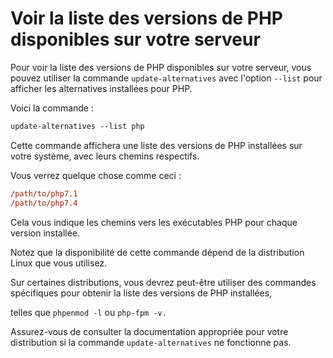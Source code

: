 # Voir la liste des versions de PHP disponibles sur votre serveur

Pour voir la liste des versions de PHP disponibles sur votre serveur, vous pouvez utiliser la commande `update-alternatives` avec l'option `--list` pour afficher les alternatives installées pour PHP. 

Voici la commande :

```ps
update-alternatives --list php
```

Cette commande affichera une liste des versions de PHP installées sur votre système, avec leurs chemins respectifs. 

Vous verrez quelque chose comme ceci :
```ps
/path/to/php7.1
/path/to/php7.4
```

Cela vous indique les chemins vers les exécutables PHP pour chaque version installée.

Notez que la disponibilité de cette commande dépend de la distribution Linux que vous utilisez. 

Sur certaines distributions, vous devrez peut-être utiliser des commandes spécifiques pour obtenir la liste des versions de PHP installées, 

telles que `phpenmod -l` ou `php-fpm -v.` 

Assurez-vous de consulter la documentation appropriée pour votre distribution si la commande `update-alternatives` ne fonctionne pas.